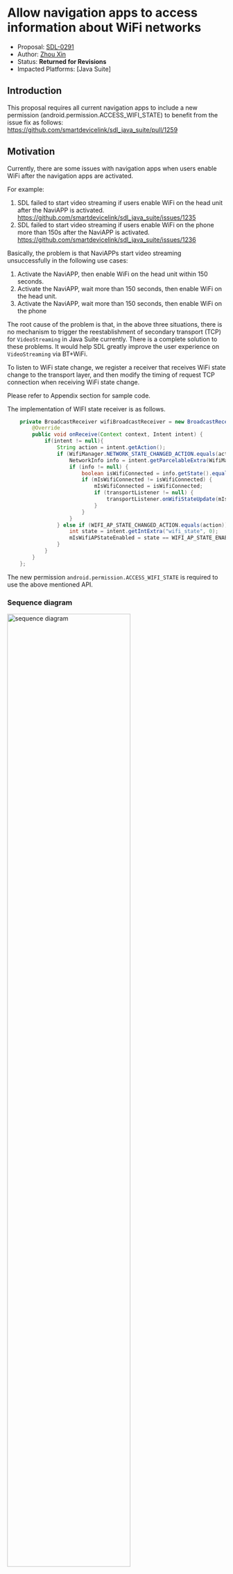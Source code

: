 # Allow navigation apps to access information about WiFi networks


* Proposal: [SDL-0291](0291-allows-navigation-apps-to-access-information-about-Wi-Fi-networks.md)
* Author: [Zhou Xin](https://github.com/zhouxin627)
* Status: **Returned for Revisions**
* Impacted Platforms: [Java Suite]

## Introduction
This proposal requires all current navigation apps to include a new permission (android.permission.ACCESS_WIFI_STATE) to benefit from the issue fix as follows:
https://github.com/smartdevicelink/sdl_java_suite/pull/1259


## Motivation
Currently, there are some issues with navigation apps when users enable WiFi after the navigation apps are activated.

For example:
1. SDL failed to start video streaming if users enable WiFi on the head unit after the NaviAPP is activated.
https://github.com/smartdevicelink/sdl_java_suite/issues/1235
2. SDL failed to start video streaming if users enable WiFi on the phone more than 150s after the NaviAPP is activated.
https://github.com/smartdevicelink/sdl_java_suite/issues/1236

Basically, the problem is that NaviAPPs start video streaming unsuccessfully in the following use cases:

1. Activate the NaviAPP, then enable WiFi on the head unit within 150 seconds.
2. Activate the NaviAPP, wait more than 150 seconds, then enable WiFi on the head unit.
3. Activate the NaviAPP, wait more than 150 seconds, then enable WiFi on the phone

The root cause of the problem is that, in the above three situations, there is no mechanism to trigger the reestablishment of secondary transport (TCP) for `VideoStreaming` in Java Suite currently.
There is a complete solution to these problems.
It would help SDL greatly improve the user experience on `VideoStreaming` via BT+WiFi.

To listen to WiFi state change, we register a receiver that receives WiFi state change to the transport layer, and then modify the timing of request TCP connection when receiving WiFi state change.

Please refer to Appendix section for sample code.

The implementation of WIFI state receiver is as follows.
```Java
    private BroadcastReceiver wifiBroadcastReceiver = new BroadcastReceiver() {
        @Override
        public void onReceive(Context context, Intent intent) {
            if(intent != null){
                String action = intent.getAction();
                if (WifiManager.NETWORK_STATE_CHANGED_ACTION.equals(action)) {
                    NetworkInfo info = intent.getParcelableExtra(WifiManager.EXTRA_NETWORK_INFO);
                    if (info != null) {
                        boolean isWifiConnected = info.getState().equals(NetworkInfo.State.CONNECTED);
                        if (mIsWifiConnected != isWifiConnected) {
                            mIsWifiConnected = isWifiConnected;
                            if (transportListener != null) {
                                transportListener.onWifiStateUpdate(mIsWifiConnected);
                            }
                        }
                    }
                } else if (WIFI_AP_STATE_CHANGED_ACTION.equals(action)) {
                    int state = intent.getIntExtra("wifi_state", 0);
                    mIsWifiAPStateEnabled = state == WIFI_AP_STATE_ENABLED;
                }
            }
        }
    };
```
The new permission `android.permission.ACCESS_WIFI_STATE` is required to use the above mentioned API.

### Sequence diagram
<img src="../assets/proposals/0291-allows-navigation-apps-to-access-information-about-Wi-Fi-networks/sequence_diagram.png" alt="sequence diagram" class="inline" height= "75%" width= "75%" /> 

## Proposed solution
Add manifest permission to navigation apps that allows them to access information about WiFi networks.

```xml
    <!-- Required to check if WiFi is enabled -->
    <uses-permission android:name="android.permission.ACCESS_NETWORK_STATE" />
    <uses-permission android:name="android.permission.FOREGROUND_SERVICE" />
+   <uses-permission android:name="android.permission.ACCESS_WIFI_STATE" />
```

## Potential downsides
No downsides were identified.

## Impact on existing code
This will be a minor version change to the Java Suite Library.

## Alternatives considered
No alternatives were identified.

## Appendix
### Sample Code
#### VideoStreamManager.java
```java
    @Override
    public void start(CompletionListener listener) {
+       this.listener = listener;
+       hasStarted = false;
        isTransportAvailable = internalInterface.isTransportForServiceAvailable(SessionType.NAV);
        getVideoStreamingParams();
        checkState();
        super.start(listener);
    }
...
    @Override
    protected void onTransportUpdate(List<TransportRecord> connectedTransports, boolean audioStreamTransportAvail, boolean videoStreamTransportAvail){
        isTransportAvailable = videoStreamTransportAvail;
        if(internalInterface.getProtocolVersion().isNewerThan(new Version(5,1,0)) >= 0){
            if(videoStreamTransportAvail){
+               if (hasStarted && listener != null && getState() == SETTING_UP) {
+                   // When the TCP connection is disconnected, the stateMachine will be set to SETTING_UP in 4.11.0.
+                   start(listener);
+               } else {
                    checkState();
+               }
            }
        }else{
            //The protocol version doesn't support simultaneous transports.
            if(!videoStreamTransportAvail){
                //If video streaming isn't available on primary transport then it is not possible to
                //use the video streaming manager until a complete register on a transport that
                //supports video
                transitionToState(ERROR);
            }
        }
    }
```
#### TransportManager.java
```java
    public class TransportManager extends TransportManagerBase{
        private static final String TAG = "TransportManager";
+       private static final String WIFI_AP_STATE_CHANGED_ACTION = "android.net.wifi.WIFI_AP_STATE_CHANGED";
+       private static final int WIFI_AP_STATE_ENABLED = 13;

        TransportBrokerImpl transport;
...
        @Override
        public void start(){
            if(transport != null){
                if (!transport.start()){
                    //Unable to connect to a router service
                    if(transportListener != null){
                        transportListener.onError("Unable to connect with the router service");
                    }
                }
            }else if(legacyBluetoothTransport != null){
                legacyBluetoothTransport.start();
            }

+           if(contextWeakReference.get() != null) {
+               IntentFilter intentFilter = new IntentFilter();
+               intentFilter.addAction(WifiManager.NETWORK_STATE_CHANGED_ACTION);
+               intentFilter.addAction(WIFI_AP_STATE_CHANGED_ACTION);
+               contextWeakReference.get().registerReceiver(wifiBroadcastReceiver, intentFilter);
+           }
        }

        @Override
        public void close(long sessionId){
            if(transport != null) {
                transport.removeSession(sessionId);
                transport.stop();
            }else if(legacyBluetoothTransport != null){
                legacyBluetoothTransport.stop();
                legacyBluetoothTransport = null;
            }

+           if(contextWeakReference != null){
+               contextWeakReference.get().unregisterReceiver(wifiBroadcastReceiver);
+           }
        }
...
+       private BroadcastReceiver wifiBroadcastReceiver = new BroadcastReceiver() {
+           @Override
+           public void onReceive(Context context, Intent intent) {
+               if(intent != null){
+                   String action = intent.getAction();
+                   if (WifiManager.NETWORK_STATE_CHANGED_ACTION.equals(action)) {
+                       NetworkInfo info = intent.getParcelableExtra(WifiManager.EXTRA_NETWORK_INFO);
+                       if (info != null) {
+                           boolean isWifiConnected = info.getState().equals(NetworkInfo.State.CONNECTED);
+                           if (mIsWifiConnected != isWifiConnected) {
+                               mIsWifiConnected = isWifiConnected;
+                               if (transportListener != null) {
+                                   transportListener.onWifiStateUpdate(mIsWifiConnected);
+                               }
+                           }
+                       }
+                   } else if (WIFI_AP_STATE_CHANGED_ACTION.equals(action)) {
+                       int state = intent.getIntExtra("wifi_state", 0);
+                       mIsWifiAPStateEnabled = state == WIFI_AP_STATE_ENABLED;
+                   }
+               }
+           }
+       };
```
#### SdlProtocolBase.java
```java
    private boolean isSecondaryTransportAvailable(boolean onlyHighBandwidth){
        if (supportedSecondaryTransports != null) {
            for (TransportType supportedSecondary : supportedSecondaryTransports) {
                if(!onlyHighBandwidth || supportedSecondary == TransportType.USB || supportedSecondary == TransportType.TCP) {
                    if (transportManager != null && transportManager.isConnected(supportedSecondary, null)) {
                        //A supported secondary transport is already connected
                        return true;
                    } else if (secondaryTransportParams != null && secondaryTransportParams.containsKey(supportedSecondary)
+                           && (transportManager != null && (transportManager.isWifiConnected() || transportManager.isWifiAPStateEnabled()))) {
                        //A secondary transport is available to connect to
                        return true;
                    }
                }
            }
        }
        // No supported secondary transports
        return false;
    }

    public void startService(SessionType serviceType, byte sessionID, boolean isEncrypted) {
...
                //If the secondary transport isn't connected yet that will have to be performed first

                List<ISecondaryTransportListener> listenerList = secondaryTransportListeners.get(secondaryTransportType);
                if(listenerList == null){
                    listenerList = new ArrayList<>();
                    secondaryTransportListeners.put(secondaryTransportType, listenerList);
                }
+               else {
+                   listenerList.clear();
+               }
...
    @SuppressWarnings("FieldCanBeLocal")
    final TransportManagerBase.TransportEventListener transportEventListener = new TransportManagerBase.TransportEventListener() {
...
        @Override
        public void onTransportDisconnected(String info, TransportRecord disconnectedTransport, List<TransportRecord> connectedTransports) {
            if (disconnectedTransport == null) {
                Log.d(TAG, "onTransportDisconnected");
                if (transportManager != null) {
                    transportManager.close(iSdlProtocol.getSessionId());
                }
                iSdlProtocol.shutdown("No transports left connected");
                return;
            } else {
                Log.d(TAG, "onTransportDisconnected - " + disconnectedTransport.getType().name());
+               if (disconnectedTransport.getType() == TransportType.TCP && secondaryTransportParams != null) {
+                   if (activeTransports.containsValue(disconnectedTransport)
+                           && (transportManager != null && (transportManager.isWifiConnected() || transportManager.isWifiAPStateEnabled()))) {
+                       // If the established TCP connection is disconnected, the corresponding IP and port are invalid and should be removed from the list.
+                       // Otherwise, isTransportForServiceAvailable is always true after disconnection
+                       // Do not remove when Wifi is connected or AP is enabled in HS side, because app need use it when connected again.
+                       secondaryTransportParams.remove(TransportType.TCP);
+                   }
+               }
            }
...
        @Override
        public boolean onLegacyModeEnabled(String info) {
            //Await a connection from the legacy transport
            if(requestedPrimaryTransports!= null && requestedPrimaryTransports.contains(TransportType.BLUETOOTH)
                    && !SdlProtocolBase.this.requiresHighBandwidth){
                Log.d(TAG, "Entering legacy mode; creating new protocol instance");
                reset();
                return true;
            }else{
                Log.d(TAG, "Bluetooth is not an acceptable transport; not moving to legacy mode");
                return false;
            }
        }

+       @Override
+       public void onWifiStateUpdate(boolean isWifiConnected) {
+           Log.d(TAG, "onWifiStateUpdate: isWifiConnected = " + isWifiConnected);
+           if (isWifiConnected) {
+               notifyDevTransportListener();
+           }
+       }
    };
...
        /**
         * Directing method that will push the packet to the method that can handle it best
         * @param packet a control frame packet
         */
        private void handleControlFrame(SdlPacket packet) {
            Integer frameTemp = packet.getFrameInfo();
            Byte frameInfo = frameTemp.byteValue();
...
            } else if (frameInfo == FrameDataControlFrameType.TransportEventUpdate.getValue()) {

                // Get TCP params
                String ipAddr = (String) packet.getTag(ControlFrameTags.RPC.TransportEventUpdate.TCP_IP_ADDRESS);
                Integer port = (Integer) packet.getTag(ControlFrameTags.RPC.TransportEventUpdate.TCP_PORT);

                if(secondaryTransportParams == null){
                    secondaryTransportParams = new HashMap<>();
                }

                if(ipAddr != null && port != null) {
                    String address = (port != null && port > 0) ? ipAddr + ":" + port : ipAddr;
                    secondaryTransportParams.put(TransportType.TCP, new TransportRecord(TransportType.TCP,address));

                    //A new secondary transport just became available. Notify the developer.
                    notifyDevTransportListener();
+               } else {
+                   // Remove secondaryTransportParams when HU Wifi disconnected.
+                   secondaryTransportParams.remove(TransportType.TCP);
                }

            }
```
#### TransportManagerBase.java
```java
public abstract class TransportManagerBase {
    private static final String TAG = "TransportManagerBase";

    final Object TRANSPORT_STATUS_LOCK;

    final List<TransportRecord> transportStatus;
    final TransportEventListener transportListener;
+   boolean mIsWifiConnected;
+   boolean mIsWifiAPStateEnabled;
...
    public void requestSecondaryTransportConnection(byte sessionId, TransportRecord transportRecord){
        //Base implementation does nothing
    }

+   public boolean isWifiConnected() {
+       return mIsWifiConnected;
+   }
+
+   public boolean isWifiAPStateEnabled() {
+       return mIsWifiAPStateEnabled;
+   }
...
    public interface TransportEventListener{
        /** Called to indicate and deliver a packet received from transport */
        void onPacketReceived(SdlPacket packet);

        /** Called to indicate that transport connection was established */
        void onTransportConnected(List<TransportRecord> transports);

        /** Called to indicate that transport was disconnected (by either side) */
        void onTransportDisconnected(String info, TransportRecord type, List<TransportRecord> connectedTransports);

        // Called when the transport manager experiences an unrecoverable failure
        void onError(String info);
        /**
         * Called when the transport manager has determined it needs to move towards a legacy style
         * transport connection. It will always be bluetooth.
         * @param info simple info string about the situation
         * @return if the listener is ok with entering legacy mode
         */
        boolean onLegacyModeEnabled(String info);

+       /** Called to indicate that Wifi was connected/disconnected (by HS side) */
+       void onWifiStateUpdate(boolean isWifiConnected);
    }
}
```

